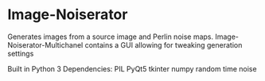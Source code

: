 # Image-Noiserator
Generates images from a source image and Perlin noise maps.
Image-Noiserator-Multichanel contains a GUI allowing for tweaking generation settings

Built in Python 3
Dependencies:
  PIL
  PyQt5
  tkinter
  numpy
  random
  time
  noise
